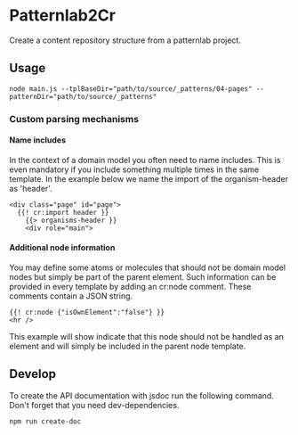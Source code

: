 Patternlab2Cr
============

Create a content repository structure from a patternlab project.

Usage
-----

```
node main.js --tplBaseDir="path/to/source/_patterns/04-pages" --patternDir="path/to/source/_patterns"
```

### Custom parsing mechanisms

#### Name includes

In the context of a domain model you often need to name includes.
This is even mandatory if you include something multiple times in the same template.
In the example below we name the import of the organism-header as 'header'.

```
<div class="page" id="page">
  {{! cr:import header }}
	{{> organisms-header }}
	<div role="main">
```

#### Additional node information

You may define some atoms or molecules that should not be domain model nodes but simply be part of the parent element.
Such information can be provided in every template by adding an cr:node comment. These comments contain a JSON string.

```
{{! cr:node {"isOwnElement":"false"} }}
<hr />
```

This example will show indicate that this node should not be handled as an element and will simply be
included in the parent node template.

Develop
-------

To create the API documentation with jsdoc run the following command.
Don't forget that you need dev-dependencies.

```
npm run create-doc
```